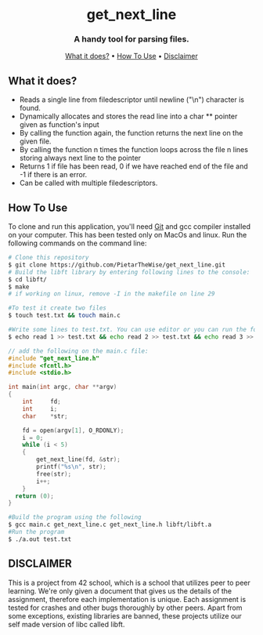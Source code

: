 <h1 align="center">
  <br>
    get_next_line
  <br>
</h1>

<h3 align="center">A handy tool for parsing files.</h3>

<p> </p>

<p align="center">
  
</p>

<p align="center">
  <a href="#what-it-does">What it does?</a> •
  <a href="#how-to-use">How To Use</a> •
  <a href="#disclaimer">Disclaimer</a>
</p>

## What it does?

* Reads a single line from filedescriptor until newline ("\n") character is found.
* Dynamically allocates and stores the read line into a char ** pointer given as function's input 
* By calling the function again, the function returns the next line on the given file.
* By calling the function n times the function loops across the file n lines storing always next line to the pointer
* Returns 1 if file has been read, 0 if we have reached end of the file and -1 if there is an error.
* Can be called with multiple filedescriptors.

## How To Use

To clone and run this application, you'll need [Git](https://git-scm.com) and gcc compiler installed on your computer. This has been tested only on MacOs and linux. Run the following commands on the command line:

```bash
# Clone this repository
$ git clone https://github.com/PietarTheWise/get_next_line.git
# Build the libft library by entering following lines to the console:
$ cd libft/
$ make
# if working on linux, remove -I in the makefile on line 29

#To test it create two files
$ touch test.txt && touch main.c

#Write some lines to test.txt. You can use editor or you can run the following on terminal
$ echo read 1 >> test.txt && echo read 2 >> test.txt && echo read 3 >> test.txt && echo read 4 >> test.txt && echo read 5 >> test.txt
```

```c
// add the following on the main.c file:
#include "get_next_line.h"
#include <fcntl.h>
#include <stdio.h>

int main(int argc, char **argv)
{
	int		fd;
	int		i;
	char	*str;

	fd = open(argv[1], O_RDONLY);
	i = 0;
	while (i < 5)
	{
		get_next_line(fd, &str);
		printf("%s\n", str);
		free(str);
		i++;
	}
  return (0);
}

```
```bash
#Build the program using the following
$ gcc main.c get_next_line.c get_next_line.h libft/libft.a
#Run the program
$ ./a.out test.txt
```

## DISCLAIMER

<p>
This is a project from 42 school, which is a school that utilizes peer to peer learning.
We're only given a document that gives us the details of the assignment, therefore each implementation
is unique. Each assignment is tested for crashes and other bugs thoroughly by other peers. Apart from some exceptions, existing
libraries are banned, these projects utilize our self made version of libc called libft.
</p>
